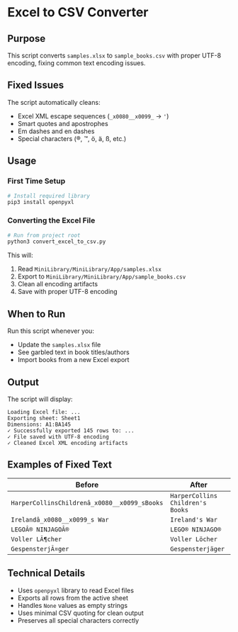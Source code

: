 # Excel to CSV Converter

## Purpose
This script converts `samples.xlsx` to `sample_books.csv` with proper UTF-8 encoding, fixing common text encoding issues.

## Fixed Issues
The script automatically cleans:
- Excel XML escape sequences (`_x0080__x0099_` → `'`)
- Smart quotes and apostrophes
- Em dashes and en dashes
- Special characters (®, ™, ö, ä, ß, etc.)

## Usage

### First Time Setup
```bash
# Install required library
pip3 install openpyxl
```

### Converting the Excel File
```bash
# Run from project root
python3 convert_excel_to_csv.py
```

This will:
1. Read `MiniLibrary/MiniLibrary/App/samples.xlsx`
2. Export to `MiniLibrary/MiniLibrary/App/sample_books.csv`
3. Clean all encoding artifacts
4. Save with proper UTF-8 encoding

## When to Run
Run this script whenever you:
- Update the `samples.xlsx` file
- See garbled text in book titles/authors
- Import books from a new Excel export

## Output
The script will display:
```
Loading Excel file: ...
Exporting sheet: Sheet1
Dimensions: A1:BA145
✓ Successfully exported 145 rows to: ...
✓ File saved with UTF-8 encoding
✓ Cleaned Excel XML encoding artifacts
```

## Examples of Fixed Text
| Before | After |
|--------|-------|
| `HarperCollinsChildrenâ_x0080__x0099_sBooks` | `HarperCollins Children's Books` |
| `Irelandâ_x0080__x0099_s War` | `Ireland's War` |
| `LEGOÂ® NINJAGOÂ®` | `LEGO® NINJAGO®` |
| `Voller LÃ¶cher` | `Voller Löcher` |
| `GespensterjÃ¤ger` | `Gespensterjäger` |

## Technical Details
- Uses `openpyxl` library to read Excel files
- Exports all rows from the active sheet
- Handles `None` values as empty strings
- Uses minimal CSV quoting for clean output
- Preserves all special characters correctly
